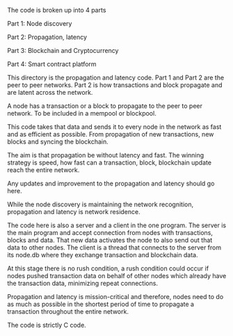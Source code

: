 The code is broken up into 4 parts

Part 1: Node discovery

Part 2: Propagation, latency

Part 3: Blockchain and Cryptocurrency

Part 4: Smart contract platform

This directory is the propagation and latency code. Part 1 and Part 2 are the peer to peer networks. Part 2 is how transactions and block propagate and are latent across the network.

A node has a transaction or a block to propagate to the peer to peer network. To be included in a mempool or blockpool.

This code takes that data and sends it to every node in the network as fast and as efficient as possible. From propagation of new transactions, new blocks and syncing the blockchain.

The aim is that propagation be without latency and fast. The winning strategy is speed, how fast can a transaction, block, blockchain update reach the entire network.

Any updates and improvement to the propagation and latency should go here.

While the node discovery is maintaining the network recognition, propagation and latency is network residence.

The code here is also a server and a client in the one program. The server is the main program and accept connection from nodes with transactions, blocks and data. That new data activates the node to also send out that data to other nodes. The client is a thread that connects to the server from its node.db where they exchange transaction and blockchain data.

At this stage there is no rush condition, a rush condition could occur if nodes pushed transaction data on behalf of other nodes which already have the transaction data, minimizing repeat connections.

Propagation and latency is mission-critical and therefore, nodes need to do as much as possible in the shortest period of time to propagate a transaction throughout the entire network.

The code is strictly C code.

